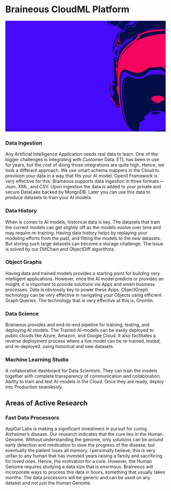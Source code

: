 # Braineous CloudML Platform
![This is an image](parallax-image.jpg)

### Data Ingestion

Any Artificial Intelligence Application needs real data to learn. 
One of the bigger challenges is integrating with Customer Data. 
ETL has been in use for years, but the cost of doing those integrations are quite high. Hence, we took a different approach. 
We use smart schema mappers in the Cloud to provision your data in a way that fits your AI model. 
OpenII Framework is very effective for this. Braineous supports data ingestion in three formats — Json, XML, and CSV. Upon ingestion the data is added to your private 
and secure DataLake backed by MongoDB. Later you can use this data to produce datasets to train your AI models.

### Data History

When is comes to AI models, historical data is key. The datasets that train the current models can get slightly off as the models evolve over time and may require re-training. Having data history helps by replaying your modeling efforts from the past, and fitting the models to the new datasets. 
But storing such large datasets can become a storage challenge. 
The issue is solved by our DiifChain and ObjectDiff algorithms.

### Object Graphs

Having data and trained models provides a starting point for building very intelligent applications. However, once the AI model predicts or provides an insight, it is important to provide solutions via Apps and smart business processes. Data is obviously key to power these Apps. 
ObjectGraph technology can be very effective in navigating your Objects using efficient Graph Queries. 
The technology that is very effective at this is, Gremlin.

### Data Science

Braineous provides and end-to-end pipeline for training, testing, and deploying AI models. The Trained AI-models can be easily deployed to public clouds like Azure, Amazon, and Google Cloud. 
It also facilitates a reverse deployment process where a live model can be re-trained, tested, and re-deployed. 
using historical and new datasets.

### Machine Learning Studio

A collaborative dashboard for Data Scientists. 
They can train the models together with complete transparency of communication and collaboration. 
Ability to train and test AI-models in the Cloud. Once they are ready, deploy into Production seamlessly.

## Areas of Active Research

### Fast Data Processors

AppGal Labs is making a significant investment in pursuit for curing Alzheimer’s disease. 
Our research indicates that the cure lies in the Human Genome. 
Without understanding the genome, only solutions can be around early detection and medication to slow the progress of the disease, 
but eventually the patient loses all memory. I personally believe, this is very unfair to any human that has invested years raising a family and sacrificing for loved ones. 
Hence, the motivation for a cure. However, the Human Genome requires studying a data size that is enormous. 
Braineous will incorporate ways to process this data in hours, something that usually takes months. The data processors will be generic and can be used on any dataset and not just
the Human Genome.





